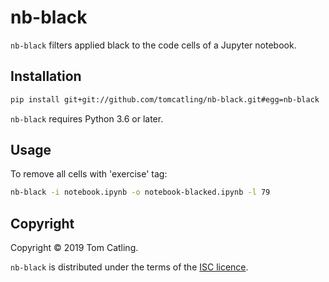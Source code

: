 # nb-black

`nb-black` filters applied black to the code cells of a Jupyter notebook. 
 
## Installation

```bash
pip install git+git://github.com/tomcatling/nb-black.git#egg=nb-black
```

`nb-black` requires Python 3.6 or later.

## Usage

To remove all cells with 'exercise' tag:

```bash
nb-black -i notebook.ipynb -o notebook-blacked.ipynb -l 79
```

## Copyright

Copyright © 2019 Tom Catling.

`nb-black` is distributed under the terms of the [ISC licence].

[isc licence]: https://opensource.org/licenses/ISC
